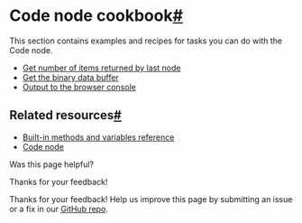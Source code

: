 [ ](https://github.com/n8n-io/n8n-docs/edit/main/docs/code/cookbook/code-node/index.md "Edit this page")

# Code node cookbook[#](#code-node-cookbook "Permanent link")

This section contains examples and recipes for tasks you can do with the Code node.

  * [Get number of items returned by last node](/code/cookbook/code-node/number-items-last-node/)
  * [Get the binary data buffer](/code/cookbook/code-node/get-binary-data-buffer/)
  * [Output to the browser console](/code/cookbook/code-node/console-log/)



## Related resources[#](#related-resources "Permanent link")

  * [Built-in methods and variables reference](../../builtin/overview/)
  * [Code node](../../code-node/)

Was this page helpful? 

Thanks for your feedback! 

Thanks for your feedback! Help us improve this page by submitting an issue or a fix in our [GitHub repo](https://github.com/n8n-io/n8n-docs). 
